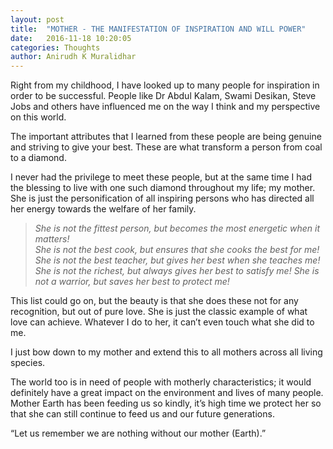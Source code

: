 ```yaml
---
layout: post
title:  "MOTHER - THE MANIFESTATION OF INSPIRATION AND WILL POWER"
date:   2016-11-18 10:20:05
categories: Thoughts
author: Anirudh K Muralidhar
---
```


Right from my childhood, I have looked up to many people for inspiration in order to be successful. People like Dr Abdul Kalam, Swami Desikan, Steve Jobs and others have influenced me on the way I think and my perspective on this world.

The important attributes that I learned from these people are being genuine and striving to give your best. These are what transform a person from coal to a diamond.

I never had the privilege to meet these people, but at the same time I had the blessing to live with one such diamond throughout my life; my mother. She is just the personification of all inspiring persons who has directed all her energy towards the welfare of her family.

>*She is not the fittest person, but becomes the most energetic when it matters!*</br>
>*She is not the best cook, but ensures that she cooks the best for me!*
>*She is not the best teacher, but gives her best when she teaches me!*
>*She is not the richest, but always gives her best to satisfy me!*
>*She is not a warrior, but saves her best to protect me!*

This list could go on, but the beauty is that she does these not for any recognition, but out of pure love. She is just the classic example of what love can achieve. Whatever I do to her, it can’t even touch what she did to me. 

I just bow down to my mother and extend this to all mothers across all living species. 

The world too is in need of people with motherly characteristics; it would definitely have a great impact on the environment and lives of many people. Mother Earth has been feeding us so kindly, it’s high time we protect her so that she can still continue to feed us and our future generations.

“Let us remember we are nothing without our mother (Earth).”










